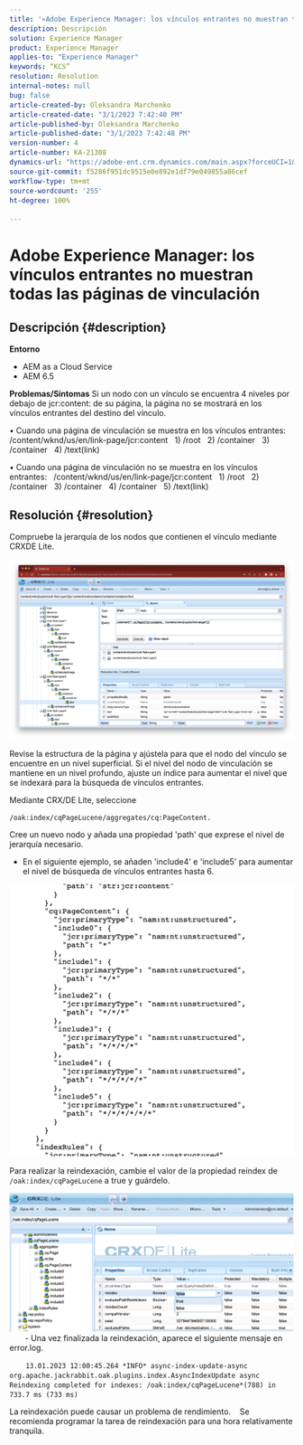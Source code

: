 ```yaml
---
title: '«Adobe Experience Manager: los vínculos entrantes no muestran todas las páginas de vinculación»'
description: Descripción
solution: Experience Manager
product: Experience Manager
applies-to: "Experience Manager"
keywords: “KCS”
resolution: Resolution
internal-notes: null
bug: false
article-created-by: Oleksandra Marchenko
article-created-date: "3/1/2023 7:42:40 PM"
article-published-by: Oleksandra Marchenko
article-published-date: "3/1/2023 7:42:48 PM"
version-number: 4
article-number: KA-21308
dynamics-url: "https://adobe-ent.crm.dynamics.com/main.aspx?forceUCI=1&pagetype=entityrecord&etn=knowledgearticle&id=29437038-69b8-ed11-83fe-6045bd006ce9"
source-git-commit: f5286f951dc9515e0e892e1df79e049855a86cef
workflow-type: tm+mt
source-wordcount: '255'
ht-degree: 100%

---
```


# Adobe Experience Manager: los vínculos entrantes no muestran todas las páginas de vinculación

## Descripción {#description}

<b>Entorno</b>
- AEM as a Cloud Service
- AEM 6.5



<b>Problemas/Síntomas</b>
Si un nodo con un vínculo se encuentra 4 niveles por debajo de jcr:content: de su página,
la página no se mostrará en los vínculos entrantes del destino del vínculo.

• Cuando una página de vinculación se muestra en los vínculos entrantes:
  /content/wknd/us/en/link-page/jcr:content
  1) /root
  2) /container
  3) /container
  4) /text(link)

• Cuando una página de vinculación no se muestra en los vínculos entrantes:
  /content/wknd/us/en/link-page/jcr:content
  1) /root
  2) /container
  3) /container
  4) /container
  5) /text(link)


## Resolución {#resolution}


Compruebe la jerarquía de los nodos que contienen el vínculo mediante CRXDE Lite.

![](assets/667a70ba-a39b-ed11-aad1-6045bd0065b6.png)

Revise la estructura de la página y ajústela para que el nodo del vínculo se encuentre en un nivel superficial.
Si el nivel del nodo de vinculación se mantiene en un nivel profundo, ajuste un índice para aumentar el nivel que se indexará para la búsqueda de vínculos entrantes.

Mediante CRX/DE Lite, seleccione


```
/oak:index/cqPageLucene/aggregates/cq:PageContent.
```

Cree un nuevo nodo y añada una propiedad &#39;path&#39; que exprese el nivel de jerarquía necesario.
- En el siguiente ejemplo, se añaden &#39;include4&#39; e &#39;include5&#39; para aumentar el nivel de búsqueda de vínculos entrantes hasta 6.

![](assets/72c18342-0e9e-ed11-aad1-6045bd0067ea.png)

Para realizar la reindexación, cambie el valor de la propiedad reindex de `/oak:index/cqPageLucene` a true y guárdelo.

![](assets/a4203d8b-0e9e-ed11-aad1-6045bd0067ea.png)
  
    - Una vez finalizada la reindexación, aparece el siguiente mensaje en error.log.

`    13.01.2023 12:00:45.264 *INFO* async-index-update-async org.apache.jackrabbit.oak.plugins.index.AsyncIndexUpdate async Reindexing completed for indexes: /oak:index/cqPageLucene*(788) in 733.7 ms (733 ms)`

La reindexación puede causar un problema de rendimiento.
   Se recomienda programar la tarea de reindexación para una hora relativamente tranquila.

